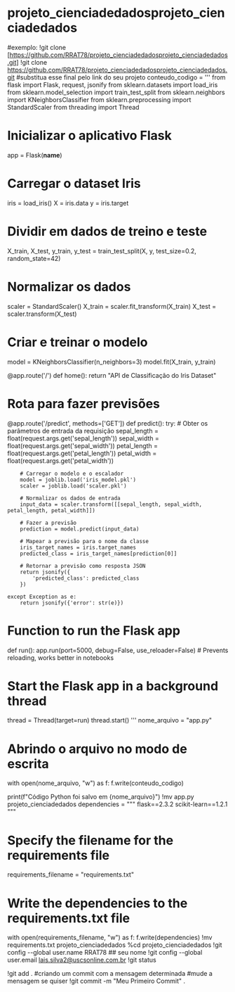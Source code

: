 # projeto_cienciadedadosprojeto_cienciadedados
#exemplo: !git clone [https://github.com/RRAT78/projeto_cienciadedadosprojeto_cienciadedados.git]
!git clone <https://github.com/RRAT78/projeto_cienciadedadosprojeto_cienciadedados.git> #substitua esse final pelo link do seu projeto
conteudo_codigo = '''
from flask import Flask, request, jsonify
from sklearn.datasets import load_iris
from sklearn.model_selection import train_test_split
from sklearn.neighbors import KNeighborsClassifier
from sklearn.preprocessing import StandardScaler
from threading import Thread

# Inicializar o aplicativo Flask
app = Flask(__name__)

# Carregar o dataset Iris
iris = load_iris()
X = iris.data
y = iris.target

# Dividir em dados de treino e teste
X_train, X_test, y_train, y_test = train_test_split(X, y, test_size=0.2, random_state=42)

# Normalizar os dados
scaler = StandardScaler()
X_train = scaler.fit_transform(X_train)
X_test = scaler.transform(X_test)

# Criar e treinar o modelo
model = KNeighborsClassifier(n_neighbors=3)
model.fit(X_train, y_train)


@app.route('/')
def home():
    return "API de Classificação do Iris Dataset"

# Rota para fazer previsões
@app.route('/predict', methods=['GET'])
def predict():
    try:
        # Obter os parâmetros de entrada da requisição
        sepal_length = float(request.args.get('sepal_length'))
        sepal_width = float(request.args.get('sepal_width'))
        petal_length = float(request.args.get('petal_length'))
        petal_width = float(request.args.get('petal_width'))

        # Carregar o modelo e o escalador
        model = joblib.load('iris_model.pkl')
        scaler = joblib.load('scaler.pkl')

        # Normalizar os dados de entrada
        input_data = scaler.transform([[sepal_length, sepal_width, petal_length, petal_width]])

        # Fazer a previsão
        prediction = model.predict(input_data)

        # Mapear a previsão para o nome da classe
        iris_target_names = iris.target_names
        predicted_class = iris_target_names[prediction[0]]

        # Retornar a previsão como resposta JSON
        return jsonify({
            'predicted_class': predicted_class
        })

    except Exception as e:
        return jsonify({'error': str(e)})

# Function to run the Flask app
def run():
    app.run(port=5000, debug=False, use_reloader=False)  # Prevents reloading, works better in notebooks

# Start the Flask app in a background thread
thread = Thread(target=run)
thread.start()
'''
nome_arquivo = "app.py"

# Abrindo o arquivo no modo de escrita
with open(nome_arquivo, "w") as f:
    f.write(conteudo_codigo)

print(f"Código Python foi salvo em {nome_arquivo}")
!mv app.py projeto_cienciadedados
dependencies = """
flask==2.3.2
scikit-learn==1.2.1
"""

# Specify the filename for the requirements file
requirements_filename = "requirements.txt"

# Write the dependencies to the requirements.txt file
with open(requirements_filename, "w") as f:
    f.write(dependencies)
    !mv requirements.txt projeto_cienciadedados
    %cd projeto_cienciadedados
    !git config --global user.name RRAT78 ## seu nome
!git config --global user.email lais.silva2@uscsonline.com.br
!git status

!git add .
 #criando um commit com a mensagem determinada
 #mude a mensagem se quiser
!git commit -m "Meu Primeiro Commit" .
